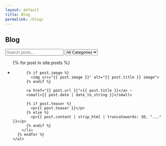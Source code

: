```yaml
---
layout: default
title: Blog
permalink: /blog/
---
```


<h2>Blog</h2>

<div class="blog-layout">
  <aside class="blog-sidebar">
    <input type="text" id="searchBox" placeholder="Search posts..." />
    <select id="categoryFilter">
      <option value="all">All Categories</option>
      {% assign all_categories = "" | split: "" %}
      {% for post in site.posts %}
        {% assign all_categories = all_categories | concat: post.categories %}
      {% endfor %}
      {% assign unique_categories = all_categories | uniq | sort %}
      {% for category in unique_categories %}
        {% unless category == "" %}
          <option value="{{ category | downcase }}">{{ category }}</option>
        {% endunless %}
      {% endfor %}
    </select>
  </aside>

  <section class="blog-posts">
    <ul id="postsList">
      {% for post in site.posts %}
        <li 
          data-title="{{ post.title | downcase | escape }}" 
          data-categories="{{ post.categories | join: ',' | downcase }}">
          
          {% if post.image %}
            <img src="{{ post.image }}" alt="{{ post.title }} image">
          {% endif %}

          <a href="{{ post.url }}">{{ post.title }}</a> – 
          <small>{{ post.date | date_to_string }}</small>

          {% if post.teaser %}
            <p>{{ post.teaser }}</p>
          {% else %}
            <p>{{ post.content | strip_html | truncatewords: 30, "..." }}</p>
          {% endif %}
        </li>
      {% endfor %}
    </ul>
  </section>
</div>

<script>
  const searchBox = document.getElementById("searchBox");
  const categoryFilter = document.getElementById("categoryFilter");
  const posts = document.querySelectorAll("#postsList li");

  function filterPosts() {
    const search = searchBox.value.toLowerCase();
    const selectedCategory = categoryFilter.value;

    posts.forEach(post => {
      const title = post.dataset.title;
      const categories = post.dataset.categories.split(',');

      const matchesSearch = title.includes(search);
      const matchesCategory = selectedCategory === "all" || categories.includes(selectedCategory);

      post.style.display = matchesSearch && matchesCategory ? "list-item" : "none";
    });
  }

  searchBox.addEventListener("input", filterPosts);
  categoryFilter.addEventListener("change", filterPosts);
</script>
